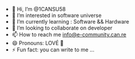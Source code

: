 - 👋 Hi, I’m @1CANSU58
- 👀 I’m interested in software universe
- 🌱 I’m currently learning : Software && Hardware 
- 💞️ I’m looking to collaborate on developer
- 📫 How to reach me info@e-community.can.re 
- 😄 Pronouns: LOVÉ 🩷
- ⚡ Fun fact: you can write to me ...

<!---
1CANSU58/1CANSU58 is a ✨ special ✨ repository because its `README.md` (this file) appears on your GitHub profile.
You can click the Preview link to take a look at your changes.
--->
